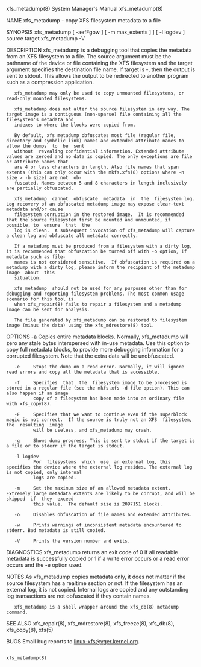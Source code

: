 xfs_metadump(8)                                                        System Manager's Manual                                                       xfs_metadump(8)

NAME
       xfs_metadump - copy XFS filesystem metadata to a file

SYNOPSIS
       xfs_metadump [ -aefFgow ] [ -m max_extents ] ] [ -l logdev ] source target
       xfs_metadump -V

DESCRIPTION
       xfs_metadump  is  a debugging tool that copies the metadata from an XFS filesystem to a file.  The source argument must be the pathname of the device or file
       containing the XFS filesystem and the target argument specifies the destination file name.  If target is -, then the output is sent to  stdout.  This  allows
       the output to be redirected to another program such as a compression application.

       xfs_metadump may only be used to copy unmounted filesystems, or read-only mounted filesystems.

       xfs_metadump does not alter the source filesystem in any way. The target image is a contiguous (non-sparse) file containing all the filesystem's metadata and
       indexes to where the blocks were copied from.

       By default, xfs_metadump obfuscates most file (regular file, directory and symbolic link) names and extended attribute names to allow the dumps  to  be  sent
       without  revealing confidential information. Extended attribute values are zeroed and no data is copied. The only exceptions are file or attribute names that
       are 4 or less characters in length. Also file names that span extents (this can only occur with the mkfs.xfs(8) options where -n size > -b size) are not  ob‐
       fuscated. Names between 5 and 8 characters in length inclusively are partially obfuscated.

       xfs_metadump  cannot  obfuscate  metadata  in  the  filesystem log.  Log recovery of an obfuscated metadump image may expose clear-text metadata and/or cause
       filesystem corruption in the restored image.  It is recommended that the source filesystem first be mounted and unmounted, if possible, to  ensure  that  the
       log is clean.  A subsequent invocation of xfs_metadump will capture a clean log and obfuscate all metadata correctly.

       If a metadump must be produced from a filesystem with a dirty log, it is recommended that obfuscation be turned off with -o option, if metadata such as file‐
       names is not considered sensitive.  If obfuscation is required on a metadump with a dirty log, please inform the recipient of the metadump image  about  this
       situation.

       xfs_metadump  should not be used for any purposes other than for debugging and reporting filesystem problems. The most common usage scenario for this tool is
       when xfs_repair(8) fails to repair a filesystem and a metadump image can be sent for analysis.

       The file generated by xfs_metadump can be restored to filesystem image (minus the data) using the xfs_mdrestore(8) tool.

OPTIONS
       -a     Copies entire metadata blocks.  Normally, xfs_metadump will zero any stale bytes interspersed with in-use metadata.  Use  this  option  to  copy  full
              metadata blocks, to provide more debugging information for a corrupted filesystem.  Note that the extra data will be unobfuscated.

       -e     Stops the dump on a read error. Normally, it will ignore read errors and copy all the metadata that is accessible.

       -f     Specifies  that  the  filesystem image to be processed is stored in a regular file (see the mkfs.xfs -d file option). This can also happen if an image
              copy of a filesystem has been made into an ordinary file with xfs_copy(8).

       -F     Specifies that we want to continue even if the superblock magic is not correct.  If the source is truly not an XFS  filesystem,  the  resulting  image
              will be useless, and xfs_metadump may crash.

       -g     Shows dump progress. This is sent to stdout if the target is a file or to stderr if the target is stdout.

       -l logdev
              For  filesystems  which  use  an external log, this specifies the device where the external log resides. The external log is not copied, only internal
              logs are copied.

       -m     Set the maximum size of an allowed metadata extent.  Extremely large metadata extents are likely to be corrupt, and will be  skipped  if  they  exceed
              this value.  The default size is 2097151 blocks.

       -o     Disables obfuscation of file names and extended attributes.

       -w     Prints warnings of inconsistent metadata encountered to stderr. Bad metadata is still copied.

       -V     Prints the version number and exits.

DIAGNOSTICS
       xfs_metadump  returns an exit code of 0 if all readable metadata is successfully copied or 1 if a write error occurs or a read error occurs and the -e option
       used.

NOTES
       As xfs_metadump copies metadata only, it does not matter if the source filesystem has a realtime section or not. If the filesystem has an external log, it is
       not copied. Internal logs are copied and any outstanding log transactions are not obfuscated if they contain names.

       xfs_metadump is a shell wrapper around the xfs_db(8) metadump command.

SEE ALSO
       xfs_repair(8), xfs_mdrestore(8), xfs_freeze(8), xfs_db(8), xfs_copy(8), xfs(5)

BUGS
       Email bug reports to linux-xfs@vger.kernel.org.

                                                                                                                                                     xfs_metadump(8)
